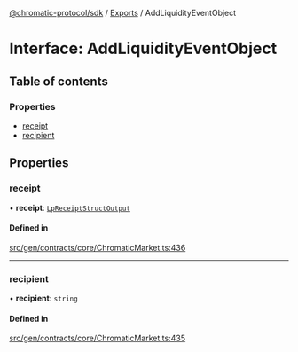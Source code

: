 [@chromatic-protocol/sdk](../README.md) / [Exports](../modules.md) / AddLiquidityEventObject

# Interface: AddLiquidityEventObject

## Table of contents

### Properties

- [receipt](AddLiquidityEventObject.md#receipt)
- [recipient](AddLiquidityEventObject.md#recipient)

## Properties

### receipt

• **receipt**: [`LpReceiptStructOutput`](../modules.md#lpreceiptstructoutput)

#### Defined in

[src/gen/contracts/core/ChromaticMarket.ts:436](https://github.com/chromatic-protocol/sdk/blob/10aa618/src/gen/contracts/core/ChromaticMarket.ts#L436)

___

### recipient

• **recipient**: `string`

#### Defined in

[src/gen/contracts/core/ChromaticMarket.ts:435](https://github.com/chromatic-protocol/sdk/blob/10aa618/src/gen/contracts/core/ChromaticMarket.ts#L435)
